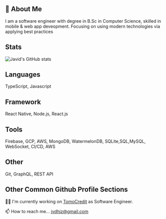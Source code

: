 
## 🚀 About Me
I am a software engineer with degree in B.Sc in Computer Science, skilled in mobile & web app deveopment. Focusing on using modern technologies via applying best practices


## Stats
![Javid's GitHub stats](https://github-readme-stats.vercel.app/api?username=javidhaji-zada&theme=dark&show_icons=true)

## Languages
TypeScript, Javascript
## Framework
React Native, Node.js, React.js
## Tools
Firebase, GCP, AWS, MongoDB, WatermelonDB, SQLite,SQL,MySQL, WebSocket, CI/CD, AWS
## Other
Git, GraphQL, REST API
## Other Common Github Profile Sections
👩‍💻 I'm currently working on [TomoCredit](https://tomocredit.com/) as Software Engineer.

📫 How to reach me... jvdhjz@gmail.com
